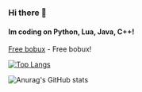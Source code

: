 ### Hi there 👋
#### Im coding on Python, Lua, Java, C++!
[Free bobux](https://www.youtube.com/watch?v=dQw4w9WgXcQ) - Free bobux!

[![Top Langs](https://github-readme-stats.vercel.app/api/top-langs/?username=swenlyyt&theme=tokyonight)](https://github.com/anuraghazra/github-readme-stats)

![Anurag's GitHub stats](https://github-readme-stats.vercel.app/api?username=swenlyyt&theme=tokyonight&show_icons=true)


<div>
<picture>
  <source
    srcset="https://github-readme-stats.vercel.app/api/top-langs/?username=swenlyyt&theme=tokyonight"
    media="(prefers-color-scheme: tokyonight)"
  />
  <source
    srcset="https://github-readme-stats.vercel.app/api?username=swenlyyt&theme=tokyonight&show_icons=true"
    media="(prefers-color-scheme: tokyonight)"
  />
</picture>
</div>

<!--
**SwenlyYT/SwenlyYT** is a ✨ _special_ ✨ repository because its `README.md` (this file) appears on your GitHub profile.

Here are some ideas to get you started:

- 🔭 I’m currently working on ...
- 🌱 I’m currently learning ...
- 👯 I’m looking to collaborate on ...
- 🤔 I’m looking for help with ...
- 💬 Ask me about ...
- 📫 How to reach me: ...
- 😄 Pronouns: ...
- ⚡ Fun fact: ...
-->

<!--
<p align="center">
 <img width="600" src="https://github.com/BaggerFast/BaggerFast/blob/main/assets/github-snake.svg?short_path=68e728e" alt="snake"/>
</p>
-->
